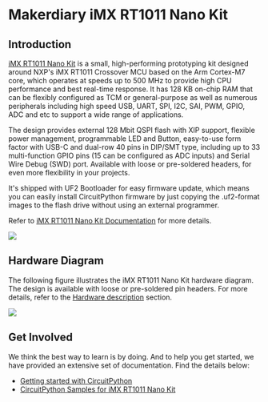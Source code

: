 # Makerdiary iMX RT1011 Nano Kit

## Introduction

[iMX RT1011 Nano Kit](https://makerdiary.com/products/imxrt1011-nanokit) is a small, high-performing prototyping kit designed around NXP's iMX RT1011 Crossover MCU based on the Arm Cortex-M7 core, which operates at speeds up to 500 MHz to provide high CPU performance and best real-time response. It has 128 KB on-chip RAM that can be flexibly configured as TCM or general-purpose as well as numerous peripherals including high speed USB, UART, SPI, I2C, SAI, PWM, GPIO, ADC and etc to support a wide range of applications.

The design provides external 128 Mbit QSPI flash with XIP support, flexible power management, programmable LED and Button, easy-to-use form factor with USB-C and dual-row 40 pins in DIP/SMT type, including up to 33 multi-function GPIO pins (15 can be configured as ADC inputs) and Serial Wire Debug (SWD) port. Available with loose or pre-soldered headers, for even more flexibility in your projects.

It's shipped with UF2 Bootloader for easy firmware update, which means you can easily install CircuitPython firmware by just copying the .uf2-format images to the flash drive without using an external programmer.

Refer to [iMX RT1011 Nano Kit Documentation](https://wiki.makerdiary.com/imxrt1011-nanokit/) for more details.

![](https://wiki.makerdiary.com/imxrt1011-nanokit/assets/images/imxrt1011-nanokit-hero.png)

## Hardware Diagram

The following figure illustrates the iMX RT1011 Nano Kit hardware diagram. The design is available with loose or pre-soldered pin headers. For more details, refer to the [Hardware description](https://wiki.makerdiary.com/imxrt1011-nanokit/hardware/) section.

[![](https://wiki.makerdiary.com/imxrt1011-nanokit/assets/images/imxrt1011-nanokit-pinout_reva.png)](https://wiki.makerdiary.com/imxrt1011-nanokit/assets/attachments/imxrt1011-nanokit-pinout_reva.pdf)

## Get Involved

We think the best way to learn is by doing. And to help you get started, we have provided an extensive set of documentation. Find the details below:

- [Getting started with CircuitPython](https://wiki.makerdiary.com/imxrt1011-nanokit/guides/python/getting-started/)
- [CircuitPython Samples for iMX RT1011 Nano Kit](https://wiki.makerdiary.com/imxrt1011-nanokit/guides/python/samples/)
